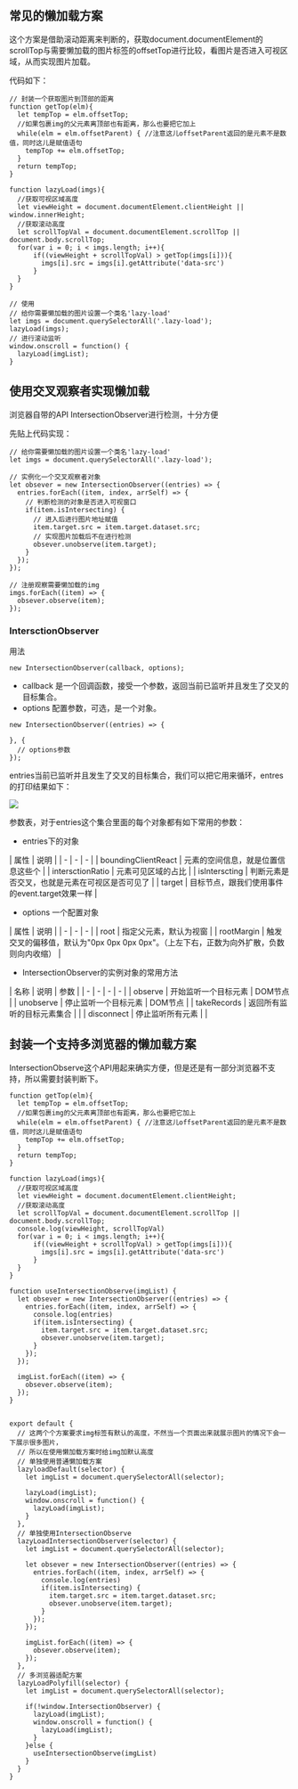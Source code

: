 ## 常见的懒加载方案
这个方案是借助滚动距离来判断的，获取document.documentElement的scrollTop与需要懒加载的图片标签的offsetTop进行比较，看图片是否进入可视区域，从而实现图片加载。

代码如下：
```
// 封装一个获取图片到顶部的距离
function getTop(elm){
  let tempTop = elm.offsetTop;
  //如果包裹img的父元素离顶部也有距离，那么也要把它加上
  while(elm = elm.offsetParent) { //注意这儿offsetParent返回的是元素不是数值，同时这儿是赋值语句
    tempTop += elm.offsetTop;
  }
  return tempTop;
}

function lazyLoad(imgs){
  //获取可视区域高度
  let viewHeight = document.documentElement.clientHeight || window.innerHeight;
  //获取滚动高度
  let scrollTopVal = document.documentElement.scrollTop || document.body.scrollTop;
  for(var i = 0; i < imgs.length; i++){
      if((viewHeight + scrollTopVal) > getTop(imgs[i])){
        imgs[i].src = imgs[i].getAttribute('data-src')
      }
  }
}

// 使用
// 给你需要懒加载的图片设置一个类名'lazy-load'
let imgs = document.querySelectorAll('.lazy-load');
lazyLoad(imgs);
// 进行滚动监听
window.onscroll = function() {
  lazyLoad(imgList);
}
```

## 使用交叉观察者实现懒加载
浏览器自带的API IntersectionObserver进行检测，十分方便

先贴上代码实现：
```
// 给你需要懒加载的图片设置一个类名'lazy-load'
let imgs = document.querySelectorAll('.lazy-load');

// 实例化一个交叉观察者对象
let obsever = new IntersectionObserver((entries) => {
  entries.forEach((item, index, arrSelf) => {
    // 判断检测的对象是否进入可视窗口
    if(item.isIntersecting) {
      // 进入后进行图片地址赋值
      item.target.src = item.target.dataset.src;
      // 实现图片加载后不在进行检测
      obsever.unobserve(item.target);
    }
  });
});

// 注册观察需要懒加载的img
imgs.forEach((item) => {
  obsever.observe(item);
});
```

### IntersctionObserver
用法
```
new IntersectionObserver(callback, options);
```
- callback 是一个回调函数，接受一个参数，返回当前已监听并且发生了交叉的目标集合。
- options 配置参数，可选，是一个对象。

```
new IntersectionObserver((entries) => {

}, {
  // options参数
});
```
entries当前已监听并且发生了交叉的目标集合，我们可以把它用来循环，entres的打印结果如下：

![](https://imgkr.cn-bj.ufileos.com/6c349906-76f6-4955-aaf7-b47fdbe07fc8.png)

参数表，对于entries这个集合里面的每个对象都有如下常用的参数：

- entries下的对象

| 属性 | 说明 |
| - | - | - |
| boundingClientReact | 元素的空间信息，就是位置信息这些个 |
| intersctionRatio | 元素可见区域的占比 |
| isInterscting | 判断元素是否交叉，也就是元素在可视区是否可见了 |
| target | 目标节点，跟我们使用事件的event.target效果一样 |

- options 一个配置对象

| 属性 | 说明 |
| - | - | - |
| root | 指定父元素，默认为视窗 |
| rootMargin | 触发交叉的偏移值，默认为"0px 0px 0px 0px"。（上左下右，正数为向外扩散，负数则向内收缩） |

- IntersectionObserver的实例对象的常用方法

| 名称 | 说明 | 参数 |
| - | - | - | - |
| observe | 开始监听一个目标元素 | DOM节点 |
| unobserve | 停止监听一个目标元素 | DOM节点 |
| takeRecords | 返回所有监听的目标元素集合 |  |
| disconnect | 停止监听所有元素 |  |

## 封装一个支持多浏览器的懒加载方案
IntersectionObserve这个API用起来确实方便，但是还是有一部分浏览器不支持，所以需要封装判断下。

```
function getTop(elm){
  let tempTop = elm.offsetTop;
  //如果包裹img的父元素离顶部也有距离，那么也要把它加上
  while(elm = elm.offsetParent) { //注意这儿offsetParent返回的是元素不是数值，同时这儿是赋值语句
    tempTop += elm.offsetTop;
  }
  return tempTop;
}

function lazyLoad(imgs){
  //获取可视区域高度
  let viewHeight = document.documentElement.clientHeight;
  //获取滚动高度
  let scrollTopVal = document.documentElement.scrollTop || document.body.scrollTop;
  console.log(viewHeight, scrollTopVal)
  for(var i = 0; i < imgs.length; i++){
      if((viewHeight + scrollTopVal) > getTop(imgs[i])){
        imgs[i].src = imgs[i].getAttribute('data-src')
      }
  }
}

function useIntersectionObserve(imgList) {
  let obsever = new IntersectionObserver((entries) => {
    entries.forEach((item, index, arrSelf) => {
      console.log(entries)
      if(item.isIntersecting) {
        item.target.src = item.target.dataset.src;
        obsever.unobserve(item.target);
      }
    });
  });

  imgList.forEach((item) => {
    obsever.observe(item);
  });
}


export default {
  // 这两个个方案要求img标签有默认的高度，不然当一个页面出来就展示图片的情况下会一下展示很多图片，
  // 所以在使用懒加载方案时给img加默认高度
  // 单独使用普通懒加载方案
  lazyloadDefault(selector) {
    let imgList = document.querySelectorAll(selector);

    lazyLoad(imgList);
    window.onscroll = function() {
      lazyLoad(imgList);
    }
  },
  // 单独使用IntersectionObserve
  lazyLoadIntersectionObserver(selector) {
    let imgList = document.querySelectorAll(selector);

    let obsever = new IntersectionObserver((entries) => {
      entries.forEach((item, index, arrSelf) => {
        console.log(entries)
        if(item.isIntersecting) {
          item.target.src = item.target.dataset.src;
          obsever.unobserve(item.target);
        }
      });
    });

    imgList.forEach((item) => {
      obsever.observe(item);
    });
  },
  // 多浏览器适配方案
  lazyLoadPolyfill(selector) {
    let imgList = document.querySelectorAll(selector);

    if(!window.IntersectionObserver) {
      lazyLoad(imgList);
      window.onscroll = function() {
        lazyLoad(imgList);
      }
    }else {
      useIntersectionObserve(imgList)
    }
  }
}
```

